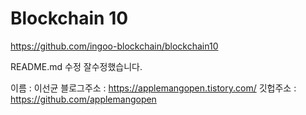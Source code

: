 # Blockchain 10

https://github.com/ingoo-blockchain/blockchain10

README.md 수정
잘수정했습니다.

이름 : 이선균
블로그주소 : https://applemangopen.tistory.com/
깃헙주소 : https://github.com/applemangopen
